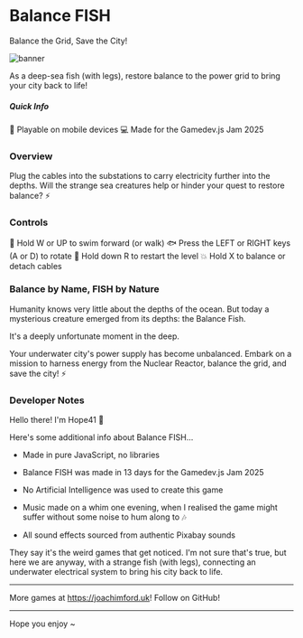 # Balance FISH

Balance the Grid, Save the City!

![banner](https://github.com/user-attachments/assets/f0a10c32-57ac-4984-beb0-a7b16ab22e9c)

As a deep-sea fish (with legs), restore balance to the power grid to bring your city back to life!

##### Quick Info

📱 Playable on mobile devices
💻 Made for the Gamedev.js Jam 2025

### Overview

Plug the cables into the substations to carry electricity further into the depths. Will the strange sea creatures help or hinder your quest to restore balance? ⚡

### Controls

🌊 Hold W or UP to swim forward (or walk)
🐟 Press the LEFT or RIGHT keys (A or D) to rotate
🔁 Hold down R to restart the level
💥 Hold X to balance or detach cables

### Balance by Name, FISH by Nature

Humanity knows very little about the depths of the ocean. But today a mysterious creature emerged from its depths: the Balance Fish.

It's a deeply unfortunate moment in the deep.

Your underwater city's power supply has become unbalanced. Embark on a mission to harness energy from the Nuclear Reactor, balance the grid, and save the city! ⚡

### Developer Notes 

Hello there! I'm Hope41 👋

Here's some additional info about Balance FISH...

- Made in pure JavaScript, no libraries

- Balance FISH was made in 13 days for the Gamedev.js Jam 2025

- No Artificial Intelligence was used to create this game

- Music made on a whim one evening, when I realised the game might suffer without some noise to hum along to 🎶

- All sound effects sourced from authentic Pixabay sounds

They say it's the weird games that get noticed. I'm not sure that's true, but here we are anyway, with a strange fish (with legs), connecting an underwater electrical system to bring his city back to life.

* * *

More games at https://joachimford.uk!
Follow on GitHub!

* * *

Hope you enjoy ~
